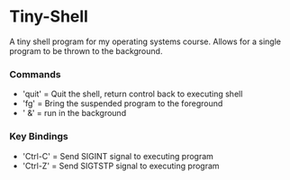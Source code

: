 # Tiny-Shell
A tiny shell program for my operating systems course.
Allows for a single program to be thrown to the background.

### Commands
- 'quit' = Quit the shell, return control back to executing shell
- 'fg' = Bring the suspended program to the foreground
- '<PROGRAM> &' = run <PROGRAM> in the background

### Key Bindings
- 'Ctrl-C' = Send SIGINT signal to executing program
- 'Ctrl-Z' = Send SIGTSTP signal to executing program
